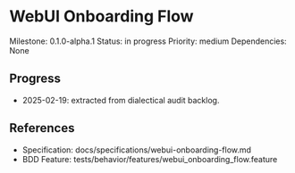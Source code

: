 # WebUI Onboarding Flow
Milestone: 0.1.0-alpha.1
Status: in progress
Priority: medium
Dependencies: None

## Progress
- 2025-02-19: extracted from dialectical audit backlog.

## References
- Specification: docs/specifications/webui-onboarding-flow.md
- BDD Feature: tests/behavior/features/webui_onboarding_flow.feature
